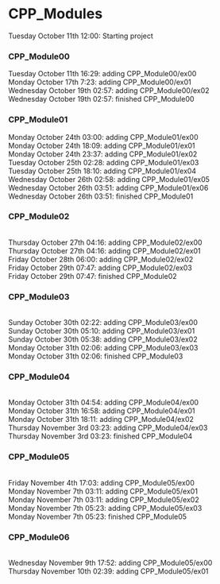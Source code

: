 # CPP_Modules
Tuesday October 11th 12:00: Starting project
### CPP_Module00
Tuesday October 11th 16:29: adding CPP_Module00/ex00
<br />Monday October 17th 7:23: adding CPP_Module00/ex01
<br />Wednesday October 19th 02:57: adding CPP_Module00/ex02
<br />Wednesday October 19th 02:57: finished CPP_Module00
### CPP_Module01
Monday October 24th 03:00: adding CPP_Module01/ex00
<br />Monday October 24th 18:09: adding CPP_Module01/ex01
<br />Monday October 24th 23:37: adding CPP_Module01/ex02
<br />Tuesday October 25th 02:28: adding CPP_Module01/ex03
<br />Tuesday October 25th 18:10: adding CPP_Module01/ex04
<br />Wednesday October 26th 02:58: adding CPP_Module01/ex05
<br />Wednesday October 26th 03:51: adding CPP_Module01/ex06
<br />Wednesday October 26th 03:51: finished CPP_Module01
### CPP_Module02
<br />Thursday October 27th 04:16: adding CPP_Module02/ex00
<br />Thursday October 27th 04:16: adding CPP_Module02/ex01
<br />Friday October 28th 06:00: adding CPP_Module02/ex02
<br />Friday October 29th 07:47: adding CPP_Module02/ex03
<br />Friday October 29th 07:47: finished CPP_Module02
### CPP_Module03
<br />Sunday October 30th 02:22: adding CPP_Module03/ex00
<br />Sunday October 30th 05:10: adding CPP_Module03/ex01
<br />Sunday October 30th 05:38: adding CPP_Module03/ex02
<br />Monday October 31th 02:06: adding CPP_Module03/ex03
<br />Monday October 31th 02:06: finished CPP_Module03
### CPP_Module04
<br />Monday October 31th 04:54: adding CPP_Module04/ex00
<br />Monday October 31th 16:58: adding CPP_Module04/ex01
<br />Monday October 31th 18:11: adding CPP_Module04/ex02
<br />Thursday November 3rd 03:23: adding CPP_Module04/ex03
<br />Thursday November 3rd 03:23: finished CPP_Module04
### CPP_Module05
<br />Friday November 4th 17:03: adding CPP_Module05/ex00
<br />Monday November 7th 03:11: adding CPP_Module05/ex01
<br />Monday November 7th 03:11: adding CPP_Module05/ex02
<br />Monday November 7th 05:23: adding CPP_Module05/ex03
<br />Monday November 7th 05:23: finished CPP_Module05
### CPP_Module06
<br />Wednesday November 9th 17:52: adding CPP_Module05/ex00
<br />Thursday November 10th 02:39: adding CPP_Module05/ex01
